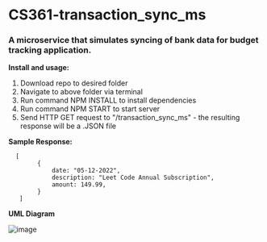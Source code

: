 # CS361-transaction_sync_ms
### A microservice that simulates syncing of bank data for budget tracking application.


**Install and usage:**
>
1. Download repo to desired folder
2. Navigate to above folder via terminal
3. Run command NPM INSTALL to install dependencies
4. Run command NPM START to start server
5. Send HTTP GET request to "/transaction_sync_ms" - the resulting response will be a .JSON file 
>


**Sample Response:**
```
  [
        {
            date: "05-12-2022",
            description: "Leet Code Annual Subscription",
            amount: 149.99,
        }
   ]
```

**UML Diagram**

![image](https://user-images.githubusercontent.com/86175454/180878675-99ff5454-376b-4509-8c59-47a0e23930cb.png)

